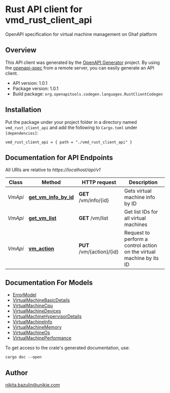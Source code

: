# Rust API client for vmd_rust_client_api

OpenAPI specification for virtual machine management on Ghaf platform


## Overview

This API client was generated by the [OpenAPI Generator](https://openapi-generator.tech) project.  By using the [openapi-spec](https://openapis.org) from a remote server, you can easily generate an API client.

- API version: 1.0.1
- Package version: 1.0.1
- Build package: `org.openapitools.codegen.languages.RustClientCodegen`

## Installation

Put the package under your project folder in a directory named `vmd_rust_client_api` and add the following to `Cargo.toml` under `[dependencies]`:

```
vmd_rust_client_api = { path = "./vmd_rust_client_api" }
```

## Documentation for API Endpoints

All URIs are relative to *https://localhost/api/v1*

Class | Method | HTTP request | Description
------------ | ------------- | ------------- | -------------
*VmApi* | [**get_vm_info_by_id**](docs/VmApi.md#get_vm_info_by_id) | **GET** /vm/info/{id} | Gets virtual machine info by ID
*VmApi* | [**get_vm_list**](docs/VmApi.md#get_vm_list) | **GET** /vm/list | Get list IDs for all virtual machines
*VmApi* | [**vm_action**](docs/VmApi.md#vm_action) | **PUT** /vm/{action}/{id} | Request to perform a control action on the virtual machine by its ID


## Documentation For Models

 - [ErrorModel](docs/ErrorModel.md)
 - [VirtualMachineBasicDetails](docs/VirtualMachineBasicDetails.md)
 - [VirtualMachineCpu](docs/VirtualMachineCpu.md)
 - [VirtualMachineDevices](docs/VirtualMachineDevices.md)
 - [VirtualMachineHypervisorDetails](docs/VirtualMachineHypervisorDetails.md)
 - [VirtualMachineInfo](docs/VirtualMachineInfo.md)
 - [VirtualMachineMemory](docs/VirtualMachineMemory.md)
 - [VirtualMachineOs](docs/VirtualMachineOs.md)
 - [VirtualMachinePerformance](docs/VirtualMachinePerformance.md)


To get access to the crate's generated documentation, use:

```
cargo doc --open
```

## Author

nikita.bazulin@unikie.com

